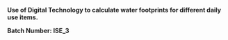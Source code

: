 **Use of Digital Technology to calculate water footprints for different daily use items.​**

**Batch Number: ISE_3**​

